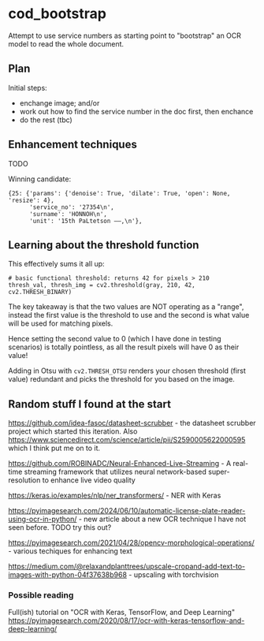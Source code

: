 # cod_bootstrap

Attempt to use service numbers as starting point to "bootstrap" an OCR model to read the whole document.


## Plan

Initial steps:

* enchange image; and/or
* work out how to find the service number in the doc first, then enchance
* do the rest (tbc)


## Enhancement techniques

TODO

Winning candidate:
```
{25: {'params': {'denoise': True, 'dilate': True, 'open': None, 'resize': 4},
      'service_no': '27354\n',
      'surname': 'HONNOH\n',
      'unit': '15th PaLtetson ——,\n'},
```

## Learning about the threshold function

This effectively sums it all up:

```
# basic functional threshold: returns 42 for pixels > 210
thresh_val, thresh_img = cv2.threshold(gray, 210, 42, cv2.THRESH_BINARY)
```

The key takeaway is that the two values are NOT operating as a "range", instead the first value is the threshold to use and the second is what value will be used for matching pixels.

Hence setting the second value to 0 (which I have done in testing scenarios) is totally pointless, as all the result pixels will have 0 as their value!

Adding in Otsu with `cv2.THRESH_OTSU` renders your chosen threshold (first value) redundant and picks the threshold for you based on the image.


## Random stuff I found at the start

https://github.com/idea-fasoc/datasheet-scrubber - the datasheet scrubber project which started this iteration. Also https://www.sciencedirect.com/science/article/pii/S2590005622000595 which I think put me on to it.

https://github.com/ROBINADC/Neural-Enhanced-Live-Streaming - A real-time streaming framework that utilizes neural network-based super-resolution to enhance live video quality

https://keras.io/examples/nlp/ner_transformers/ - NER with Keras

https://pyimagesearch.com/2024/06/10/automatic-license-plate-reader-using-ocr-in-python/ - new article about a new OCR technique I have not seen before. TODO try this out?

https://pyimagesearch.com/2021/04/28/opencv-morphological-operations/ - various techiques for enhancing text

https://medium.com/@relaxandplanttrees/upscale-cropand-add-text-to-images-with-python-04f37638b968 - upscaling with torchvision

### Possible reading

Full(ish) tutorial on "OCR with Keras, TensorFlow, and Deep Learning" https://pyimagesearch.com/2020/08/17/ocr-with-keras-tensorflow-and-deep-learning/